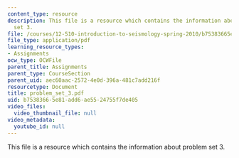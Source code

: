 ```yaml
---
content_type: resource
description: This file is a resource which contains the information about problem
  set 3.
file: /courses/12-510-introduction-to-seismology-spring-2010/b75383665e81add6ae5524755f7de405_problem_set_3.pdf
file_type: application/pdf
learning_resource_types:
- Assignments
ocw_type: OCWFile
parent_title: Assignments
parent_type: CourseSection
parent_uid: aec60aac-2572-4e0d-396a-481c7add216f
resourcetype: Document
title: problem_set_3.pdf
uid: b7538366-5e81-add6-ae55-24755f7de405
video_files:
  video_thumbnail_file: null
video_metadata:
  youtube_id: null
---
```

This file is a resource which contains the information about problem set 3.


